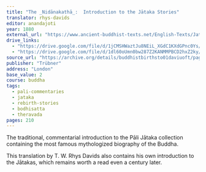 ```yaml
---
title: "The _Nidānakathā_:  Introduction to the Jātaka Stories"
translator: rhys-davids
editor: anandajoti
year: 1880
external_url: "https://www.ancient-buddhist-texts.net/English-Texts/Jataka/000a.htm"
drive_links:
  - "https://drive.google.com/file/d/1jCMSHWaztJu8NEiL_XGdC1KXdGPnc0Ys/view?usp=drivesdk"
  - "https://drive.google.com/file/d/1dl60oUmn0bw287Z2KANMMPBCD2hxZ2ky/view?usp=drivesdk"
source_url: "https://archive.org/details/buddhistbirthsto01daviuoft/page/n3/mode/2up"
publisher: "Trübner"
address: "London"
base_value: 2
course: buddha
tags:
  - pali-commentaries
  - jataka
  - rebirth-stories
  - bodhisatta
  - theravada
pages: 210
---
```


The traditional, commentarial introduction to the Pāli Jātaka collection containing the most famous mythologized biography of the Buddha.

This translation by T. W. Rhys Davids also contains his own introduction to the Jātakas, which remains worth a read even a century later.

